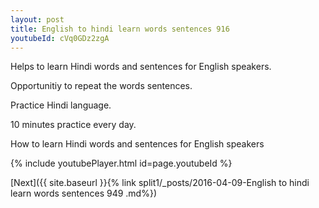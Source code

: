 ```yaml
---
layout: post
title: English to hindi learn words sentences 916 
youtubeId: cVq0GDz2zgA
---
```

 
 
Helps to learn Hindi words and sentences for English speakers.

Opportunitiy to repeat the words sentences. 

Practice Hindi language. 
 
10 minutes practice every day. 
 
How to learn Hindi words and sentences for English speakers 
 
{% include youtubePlayer.html id=page.youtubeId %}
 
 
[Next]({{ site.baseurl }}{% link  split1/_posts/2016-04-09-English to hindi learn words sentences 949 .md%})
 
